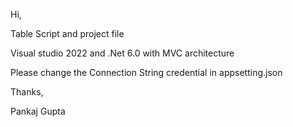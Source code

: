 Hi,

Table Script and project file

Visual studio 2022 and .Net 6.0 with MVC architecture

Please change the Connection String credential in appsetting.json

Thanks,

Pankaj Gupta
